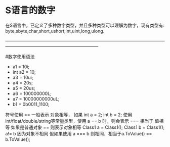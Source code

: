 # S语言的数字
在S语言中，已定义了多种数字类型，并且多种类型可以理解为数字，现有类型有: byte,sbyte,char,short,ushort,int,uint,long,ulong.

—————————————————————————————————————————————————————————

#数字使用语法
- a1 = 10i;    
- int a2 = 10;
- a3 = 10ui;
- a4 = 20s;
- a5 = 20us;
- a6 = 100000000L;
- a7 = 10000000000uL;
- b1 = 0b0011_1100;

符号使用  == 一般表示 对象相等， 如果 int a = 2; int b = 2; 使用 int/float/double/string等常量类型，使用 a == b 时，则会表示 === 相当于 值相等
 如果是普通对象 == 则表示对象相等 Class1 a = Class1(); Class1 b = Class1();  a!= b 因为对象不相同 但如果使用 a === b 则相同，相当于a.ToValue() == b.ToValue(); 
